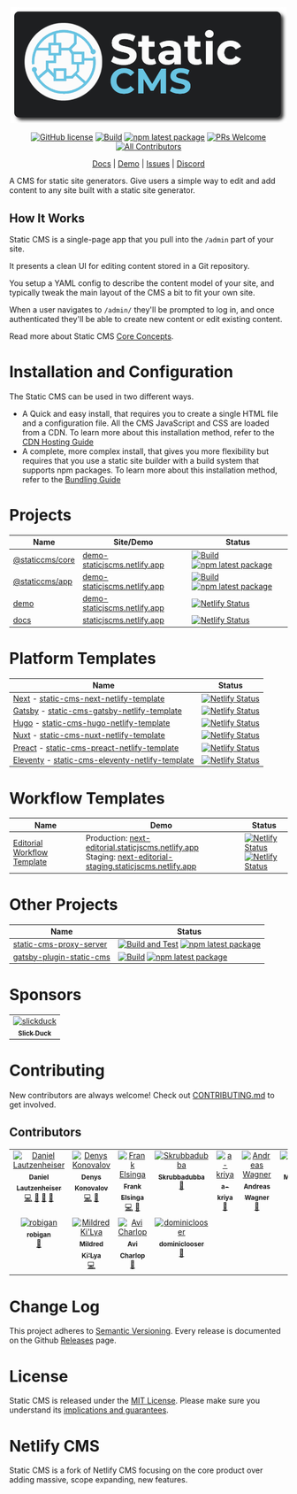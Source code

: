 <div align="center">
  <img src="static-cms-logo.png" width="500px" />

[![GitHub license](https://img.shields.io/badge/license-MIT-blue.svg)](https://github.com/StaticJsCMS/static-cms/blob/main/LICENSE)
[![Build](https://github.com/StaticJsCMS/static-cms/actions/workflows/build.yml/badge.svg)](https://github.com/StaticJsCMS/static-cms/actions/workflows/build.yml)
[![npm latest package](https://img.shields.io/npm/v/@staticcms/core/latest.svg)](https://www.npmjs.com/package/@staticcms/core)
[![PRs Welcome](https://img.shields.io/badge/PRs-welcome-brightgreen.svg)](https://github.com/StaticJsCMS/static-cms/blob/main/CONTRIBUTING.md)
[![All Contributors](https://img.shields.io/github/all-contributors/StaticJsCMS/static-cms?color=ee8449&style=flat-square)](#contributors)

<div align="center">

[Docs](https://staticjscms.netlify.app/)
| [Demo](https://demo-staticjscms.netlify.app/)
| [Issues](https://github.com/StaticJsCMS/static-cms/issues)
| [Discord](https://discord.gg/ZWJM9pBMjj)

</div>
</div>

A CMS for static site generators. Give users a simple way to edit and add content to any site built with a static site generator.

## How It Works

Static CMS is a single-page app that you pull into the `/admin` part of your site.

It presents a clean UI for editing content stored in a Git repository.

You setup a YAML config to describe the content model of your site, and typically tweak the main layout of the CMS a bit to fit your own site.

When a user navigates to `/admin/` they'll be prompted to log in, and once authenticated they'll be able to create new content or edit existing content.

Read more about Static CMS [Core Concepts](https://staticjscms.netlify.app/docs/intro/).

# Installation and Configuration

The Static CMS can be used in two different ways.

- A Quick and easy install, that requires you to create a single HTML file and a configuration file. All the CMS JavaScript and CSS are loaded from a CDN.
  To learn more about this installation method, refer to the [CDN Hosting Guide](https://staticjscms.netlify.app/docs/add-to-your-site-cdn/)
- A complete, more complex install, that gives you more flexibility but requires that you use a static site builder with a build system that supports npm packages.
  To learn more about this installation method, refer to the [Bundling Guide](https://staticjscms.netlify.app/docs/add-to-your-site-bundling/)

# Projects

| Name                                                                                 | Site/Demo                                                             | Status                                                                                                                                                                                                                                                                                             |
| ------------------------------------------------------------------------------------ | --------------------------------------------------------------------- | -------------------------------------------------------------------------------------------------------------------------------------------------------------------------------------------------------------------------------------------------------------------------------------------------- |
| [@staticcms/core](https://github.com/StaticJsCMS/static-cms/tree/main/packages/core) | [demo-staticjscms.netlify.app](https://demo-staticjscms.netlify.app/) | [![Build](https://github.com/StaticJsCMS/static-cms/actions/workflows/build.yml/badge.svg)](https://github.com/StaticJsCMS/static-cms/actions/workflows/build.yml) [![npm latest package](https://img.shields.io/npm/v/@staticcms/core/latest.svg)](https://www.npmjs.com/package/@staticcms/core) |
| [@staticcms/app](https://github.com/StaticJsCMS/static-cms/tree/main/packages/app)   | [demo-staticjscms.netlify.app](https://demo-staticjscms.netlify.app/) | [![Build](https://github.com/StaticJsCMS/static-cms/actions/workflows/build.yml/badge.svg)](https://github.com/StaticJsCMS/static-cms/actions/workflows/build.yml) [![npm latest package](https://img.shields.io/npm/v/@staticcms/app/latest.svg)](https://www.npmjs.com/package/@staticcms/app)   |
| [demo](https://github.com/StaticJsCMS/static-cms/tree/main/packages/demo)            | [demo-staticjscms.netlify.app](https://demo-staticjscms.netlify.app/) | [![Netlify Status](https://api.netlify.com/api/v1/badges/8c1b73b5-d348-45cd-be2a-7af84be5541f/deploy-status)](https://app.netlify.com/sites/demo-staticjscms/deploys)                                                                                                                              |
| [docs](https://github.com/StaticJsCMS/static-cms/tree/main/packages/docs)            | [staticjscms.netlify.app](https://www.staticjscms.netlify.app/)       | [![Netlify Status](https://api.netlify.com/api/v1/badges/91f6eeb2-f1ed-4e4e-bdd1-f5c6bd01ccd5/deploy-status)](https://app.netlify.com/sites/staticjscms/deploys)                                                                                                                                   |

# Platform Templates

| Name                                                                                                                                            | Status                                                                                                                                                                   |
| ----------------------------------------------------------------------------------------------------------------------------------------------- | ------------------------------------------------------------------------------------------------------------------------------------------------------------------------ |
| [Next](https://nextjs.org/) - [static-cms-next-netlify-template](https://github.com/StaticJsCMS/static-cms-next-netlify-template)               | [![Netlify Status](https://api.netlify.com/api/v1/badges/d1b5d377-b5b3-4a4d-8034-21ba585cd444/deploy-status)](https://app.netlify.com/sites/static-cms-next/deploys)     |
| [Gatsby](https://www.gatsbyjs.com/) - [static-cms-gatsby-netlify-template](https://github.com/StaticJsCMS/static-cms-gatsby-netlify-template)   | [![Netlify Status](https://api.netlify.com/api/v1/badges/6a9191dd-0f22-4942-8845-cb855e9efcd8/deploy-status)](https://app.netlify.com/sites/static-cms-gatsby/deploys)   |
| [Hugo](https://gohugo.io/) - [static-cms-hugo-netlify-template](https://github.com/StaticJsCMS/static-cms-hugo-netlify-template)                | [![Netlify Status](https://api.netlify.com/api/v1/badges/66a114d7-c5a8-4f03-ae35-a35f88fb1d90/deploy-status)](https://app.netlify.com/sites/static-cms-hugo/deploys)     |
| [Nuxt](https://nuxtjs.org/) - [static-cms-nuxt-netlify-template](https://github.com/StaticJsCMS/static-cms-nuxt-netlify-template)               | [![Netlify Status](https://api.netlify.com/api/v1/badges/eea4314f-e9ae-4414-8ed5-e14d69e50971/deploy-status)](https://app.netlify.com/sites/static-cms-nuxt/deploys)     |
| [Preact](https://preactjs.com/) - [static-cms-preact-netlify-template](https://github.com/StaticJsCMS/static-cms-preact-netlify-template)       | [![Netlify Status](https://api.netlify.com/api/v1/badges/0cf054ad-1be4-4d93-8a3a-0841475e6032/deploy-status)](https://app.netlify.com/sites/static-cms-preact/deploys)   |
| [Eleventy](https://www.11ty.dev/) - [static-cms-eleventy-netlify-template](https://github.com/StaticJsCMS/static-cms-eleventy-netlify-template) | [![Netlify Status](https://api.netlify.com/api/v1/badges/1880280d-def5-4773-9db3-d0315a986d45/deploy-status)](https://app.netlify.com/sites/static-cms-eleventy/deploys) |

# Workflow Templates

| Name                                                                                                    | Demo                                                                                                                                                                                                                          | Status                                                                                                                                                                                                                                                                                                                                                                     |
| ------------------------------------------------------------------------------------------------------- | ----------------------------------------------------------------------------------------------------------------------------------------------------------------------------------------------------------------------------- | -------------------------------------------------------------------------------------------------------------------------------------------------------------------------------------------------------------------------------------------------------------------------------------------------------------------------------------------------------------------------- |
| [Editorial Workflow Template](https://github.com/StaticJsCMS/static-cms-next-netlify-editoral-template) | Production: [next-editorial.staticjscms.netlify.app](https://next-editorial.staticjscms.netlify.app/)<br />Staging: [next-editorial-staging.staticjscms.netlify.app](https://next-editorial-staging.staticjscms.netlify.app/) | [![Netlify Status](https://api.netlify.com/api/v1/badges/94f05f8f-379a-4dd5-885f-ac2a0cb8a012/deploy-status)](https://app.netlify.com/sites/static-cms-next-editorial/deploys)<br />[![Netlify Status](https://api.netlify.com/api/v1/badges/756ff279-59aa-4b7b-96a5-75b2b2a8552b/deploy-status)](https://app.netlify.com/sites/static-cms-next-editorial-staging/deploys) |

# Other Projects

| Name                                                                                | Status                                                                                                                                                                                                                                                                                                                                                                  |
| ----------------------------------------------------------------------------------- | ----------------------------------------------------------------------------------------------------------------------------------------------------------------------------------------------------------------------------------------------------------------------------------------------------------------------------------------------------------------------- |
| [static-cms-proxy-server](https://github.com/StaticJsCMS/static-cms-proxy-server)   | [![Build and Test](https://github.com/StaticJsCMS/static-cms-proxy-server/actions/workflows/build-and-test.yml/badge.svg)](https://github.com/StaticJsCMS/static-cms-proxy-server/actions/workflows/build-and-test.yml) [![npm latest package](https://img.shields.io/npm/v/@staticcms/proxy-server/latest.svg)](https://www.npmjs.com/package/@staticcms/proxy-server) |
| [gatsby-plugin-static-cms](https://github.com/StaticJsCMS/gatsby-plugin-static-cms) | [![Build](https://github.com/StaticJsCMS/gatsby-plugin-static-cms/actions/workflows/build.yml/badge.svg)](https://github.com/StaticJsCMS/gatsby-plugin-static-cms/actions/workflows/build.yml) [![npm latest package](https://img.shields.io/npm/v/gatsby-plugin-static-cms/latest.svg)](https://www.npmjs.com/package/gatsby-plugin-static-cms)                        |

# Sponsors

<table>
  <tbody>
    <tr>
<td align="center"><a href="https://github.com/slickduck"><img alt="slickduck" src="https://avatars.githubusercontent.com/u/124680931?s=100&v=4" width="100" height="100" /><br /><sub><b>Slick Duck</b></sub></a></td>
    </t>
  </tbody>
</table>

# Contributing

New contributors are always welcome! Check out [CONTRIBUTING.md](https://github.com/StaticJsCMS/static-cms/blob/main/CONTRIBUTING.md) to get involved.

## Contributors

<!-- ALL-CONTRIBUTORS-LIST:START - Do not remove or modify this section -->
<!-- prettier-ignore-start -->
<!-- markdownlint-disable -->
<table>
  <tbody>
    <tr>
      <td align="center" valign="top" width="14.28%"><a href="https://github.com/KaneFreeman"><img src="https://avatars.githubusercontent.com/u/1388138?v=4?s=100" width="100px;" alt="Daniel Lautzenheiser"/><br /><sub><b>Daniel Lautzenheiser</b></sub></a><br /><a href="https://github.com/StaticJsCMS/static-cms/commits?author=KaneFreeman" title="Code">💻</a> <a href="https://github.com/StaticJsCMS/static-cms/commits?author=KaneFreeman" title="Documentation">📖</a> <a href="#design-KaneFreeman" title="Design">🎨</a> <a href="#maintenance-KaneFreeman" title="Maintenance">🚧</a></td>
      <td align="center" valign="top" width="14.28%"><a href="https://github.com/denyskon"><img src="https://avatars.githubusercontent.com/u/47871822?v=4?s=100" width="100px;" alt="Denys Konovalov"/><br /><sub><b>Denys Konovalov</b></sub></a><br /><a href="https://github.com/StaticJsCMS/static-cms/commits?author=denyskon" title="Code">💻</a> <a href="https://github.com/StaticJsCMS/static-cms/commits?author=denyskon" title="Documentation">📖</a></td>
      <td align="center" valign="top" width="14.28%"><a href="https://commanderstorm.github.io/"><img src="https://avatars.githubusercontent.com/u/26258709?v=4?s=100" width="100px;" alt="Frank Elsinga"/><br /><sub><b>Frank Elsinga</b></sub></a><br /><a href="https://github.com/StaticJsCMS/static-cms/commits?author=CommanderStorm" title="Code">💻</a> <a href="https://github.com/StaticJsCMS/static-cms/commits?author=CommanderStorm" title="Documentation">📖</a></td>
      <td align="center" valign="top" width="14.28%"><a href="https://github.com/Skrubbadubba"><img src="https://avatars.githubusercontent.com/u/75796723?v=4?s=100" width="100px;" alt="Skrubbadubba"/><br /><sub><b>Skrubbadubba</b></sub></a><br /><a href="https://github.com/StaticJsCMS/static-cms/commits?author=Skrubbadubba" title="Documentation">📖</a></td>
      <td align="center" valign="top" width="14.28%"><a href="https://github.com/a-kriya"><img src="https://avatars.githubusercontent.com/u/26761352?v=4?s=100" width="100px;" alt="a-kriya"/><br /><sub><b>a-kriya</b></sub></a><br /><a href="https://github.com/StaticJsCMS/static-cms/commits?author=a-kriya" title="Documentation">📖</a></td>
      <td align="center" valign="top" width="14.28%"><a href="https://github.com/whysthatso"><img src="https://avatars.githubusercontent.com/u/1685114?v=4?s=100" width="100px;" alt="Andreas Wagner"/><br /><sub><b>Andreas Wagner</b></sub></a><br /><a href="https://github.com/StaticJsCMS/static-cms/commits?author=whysthatso" title="Documentation">📖</a></td>
      <td align="center" valign="top" width="14.28%"><a href="https://github.com/McFlyPartages"><img src="https://avatars.githubusercontent.com/u/44530252?v=4?s=100" width="100px;" alt="McFlyPartages"/><br /><sub><b>McFlyPartages</b></sub></a><br /><a href="https://github.com/StaticJsCMS/static-cms/commits?author=McFlyPartages" title="Documentation">📖</a></td>
    </tr>
    <tr>
      <td align="center" valign="top" width="14.28%"><a href="https://github.com/robigan"><img src="https://avatars.githubusercontent.com/u/35210888?v=4?s=100" width="100px;" alt="robigan"/><br /><sub><b>robigan</b></sub></a><br /><a href="https://github.com/StaticJsCMS/static-cms/commits?author=robigan" title="Documentation">📖</a></td>
      <td align="center" valign="top" width="14.28%"><a href="http://mildred.fr/"><img src="https://avatars.githubusercontent.com/u/33804?v=4?s=100" width="100px;" alt="Mildred Ki'Lya"/><br /><sub><b>Mildred Ki'Lya</b></sub></a><br /><a href="https://github.com/StaticJsCMS/static-cms/commits?author=mildred" title="Code">💻</a></td>
      <td align="center" valign="top" width="14.28%"><a href="https://github.com/acharlop"><img src="https://avatars.githubusercontent.com/u/8885448?v=4?s=100" width="100px;" alt="Avi Charlop"/><br /><sub><b>Avi Charlop</b></sub></a><br /><a href="https://github.com/StaticJsCMS/static-cms/commits?author=acharlop" title="Documentation">📖</a></td>
      <td align="center" valign="top" width="14.28%"><a href="https://dominiclooser.ch/"><img src="https://avatars.githubusercontent.com/u/2300581?v=4?s=100" width="100px;" alt="dominiclooser"/><br /><sub><b>dominiclooser</b></sub></a><br /><a href="https://github.com/StaticJsCMS/static-cms/commits?author=dominiclooser" title="Documentation">📖</a></td>
    </tr>
  </tbody>
</table>

<!-- markdownlint-restore -->
<!-- prettier-ignore-end -->

<!-- ALL-CONTRIBUTORS-LIST:END -->

# Change Log

This project adheres to [Semantic Versioning](http://semver.org/).
Every release is documented on the Github [Releases](https://github.com/StaticJsCMS/static-cms/releases) page.

# License

Static CMS is released under the [MIT License](LICENSE).
Please make sure you understand its [implications and guarantees](https://writing.kemitchell.com/2016/09/21/MIT-License-Line-by-Line.html).

# Netlify CMS

Static CMS is a fork of Netlify CMS focusing on the core product over adding massive, scope expanding, new features.
